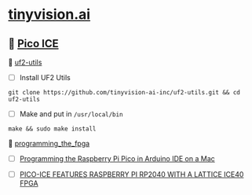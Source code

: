 # [tinyvision.ai](https://tinyvision.ai)


## :shark: [Pico ICE](https://pico-ice.tinyvision.ai)

:round_pushpin: [uf2-utils](https://github.com/tinyvision-ai-inc/uf2-utils)

- [ ] Install UF2 Utils

```
git clone https://github.com/tinyvision-ai-inc/uf2-utils.git && cd uf2-utils
```

- [ ] Make and put in `/usr/local/bin`

```
make && sudo make install
```


:round_pushpin: [programming_the_fpga](https://pico-ice.tinyvision.ai/programming_the_fpga.html)


- [ ] [Programming the Raspberry Pi Pico in Arduino IDE on a Mac](https://jaygould.co.uk/2023-06-01-using-raspberry-pi-pico-arduino-ide/)
- [ ] [PICO-ICE FEATURES RASPBERRY PI RP2040 WITH A LATTICE ICE40 FPGA](https://www.electronics-lab.com/pico-ice-features-raspberry-pi-rp2040-with-a-lattice-ice40-fpga/)

